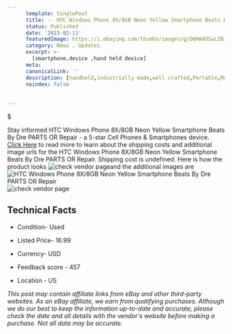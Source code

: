 ```yaml
---
      template: SinglePost
      title: -- HTC Windows Phone 8X/8GB Neon Yellow Smartphone Beats By Dre PARTS OR Repair
      status: Published
      date: '2023-02-11'
      featuredImage: https://i.ebayimg.com/thumbs/images/g/D6MAAOSwL2BjZriB/s-l225.jpg
      category: News , Updates
      excerpt: >-
        [smartphone,device ,hand held device]
      meta:
      canonicalLink: ''
      description: [handheld,industrially made,well crafted,Portable,Mobile,Compact,Convenient,Lightweight,Maneuverable,Man-portable,Miniature,Carriable,Hand-held,Light,Holdable,Transportable,Mobile device,Pocket-sized,On-the-go,Wireless,Cordless,Compact size,Convenient size, smartphone,device ,hand held device]
      noindex: false
      
        
---
```

$

Stay informed HTC Windows Phone 8X/8GB Neon Yellow Smartphone Beats By Dre PARTS OR Repair - a 5-star Cell Phones & Smartphones device. [Click Here](https://www.ebay.com/itm/275528871885?hash=item4026ccefcd%3Ag%3AD6MAAOSwL2BjZriB&amdata=enc%3AAQAHAAAA4Pc1WStE6D2KJhpqFKq371FZT9fKaZN%2B%2FVSsQjqnkcLU8DP7Rzq0yPya%2BS2RXjCuBgPF%2F%2Blfj40RanpBqJfeiICIj5EApKuYHMQhC84pQs5kGlII6vn7vBw%2BMjujPQQAGBQy2vXnwfLS4VebrZBlIpgu%2FitJFcqS4eitr1Z8JOn1IVRSSasVdNni9hxHuFa9WzvIZQs4d%2F1hFbU6FwAKS%2FoZqkRAsKUqE3zXlAY%2FtnY%2FzwhkQbIqwd0IznLA2xkLHddur1vNbR5nnI%2FS%2FtmH6bqePCkXajFEgnzcabRuoxNt&mkevt=1&mkcid=1&mkrid=711-53200-19255-0&campid=%253CePNCampaignId%253E&customid=%253CreferenceId%253E&toolid=10049) to read more to learn about the shipping costs and additional image urls for the HTC Windows Phone 8X/8GB Neon Yellow Smartphone Beats By Dre PARTS OR Repair. Shipping cost is undefined. Here is how the product looks ![check vendor page](https://i.ebayimg.com/thumbs/images/g/D6MAAOSwL2BjZriB/s-l225.jpg)and the additional images are![HTC Windows Phone 8X/8GB Neon Yellow Smartphone Beats By Dre PARTS OR Repair](https://i.ebayimg.com/images/g/D6MAAOSwL2BjZriB/s-l1600.jpg)![check vendor page](https://origin-galleryplus.ebayimg.com/ws/web/275528871885_2_0_1/225x225.jpg,https://origin-galleryplus.ebayimg.com/ws/web/275528871885_3_0_1/225x225.jpg,https://origin-galleryplus.ebayimg.com/ws/web/275528871885_4_0_1/225x225.jpg,https://origin-galleryplus.ebayimg.com/ws/web/275528871885_5_0_1/225x225.jpg,https://origin-galleryplus.ebayimg.com/ws/web/275528871885_6_0_1/225x225.jpg)



 ## Technical Facts 



     
      

 - Condition- Used 


      

 - Listed Price- 16.99 


      

 - Currency- USD 


      

 - Feedback score - 457 


      

 - Location - US 


      
      

 *_This post may contain affiliate links from eBay and other third-party websites. As an eBay affiliate, we earn from qualifying purchases. Although we do our best to keep the information up-to-date and accurate, please check the date and all details with the vendor's website before making a purchase. Not all data may be accurate._*






